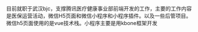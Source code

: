 目前就职于武汉bjc，支撑腾讯医疗健康事业部前端开发的工作，主要的工作内容是医保运营活动，微信H5页面和微信小程序和小程序插件。以及一些后管项目。微信h5页面使用的是vue技术栈。小程序主要是用kbone框架开发  